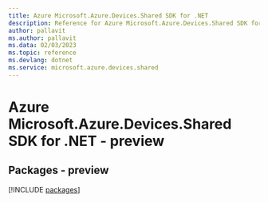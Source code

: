 ```yaml
---
title: Azure Microsoft.Azure.Devices.Shared SDK for .NET
description: Reference for Azure Microsoft.Azure.Devices.Shared SDK for .NET
author: pallavit
ms.author: pallavit
ms.data: 02/03/2023
ms.topic: reference
ms.devlang: dotnet
ms.service: microsoft.azure.devices.shared
---
```

# Azure Microsoft.Azure.Devices.Shared SDK for .NET - preview
## Packages - preview
[!INCLUDE [packages](microsoft.azure.devices.shared-index.md)]